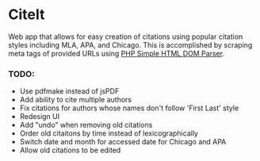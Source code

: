 # CiteIt
Web app that allows for easy creation of citations using popular citation styles including MLA, APA, and Chicago. This is accomplished by scraping meta tags of provided URLs using [PHP Simple HTML DOM Parser](http://simplehtmldom.sourceforge.net/).

### TODO:
* Use pdfmake instead of jsPDF
* Add ability to cite multiple authors
* Fix citations for authors whose names don't follow 'First Last' style
* Redesign UI
* Add "undo" when removing old citations
* Order old citaitons by time instead of lexicographically
* Switch date and month for accessed date for Chicago and APA
* Allow old citations to be edited
